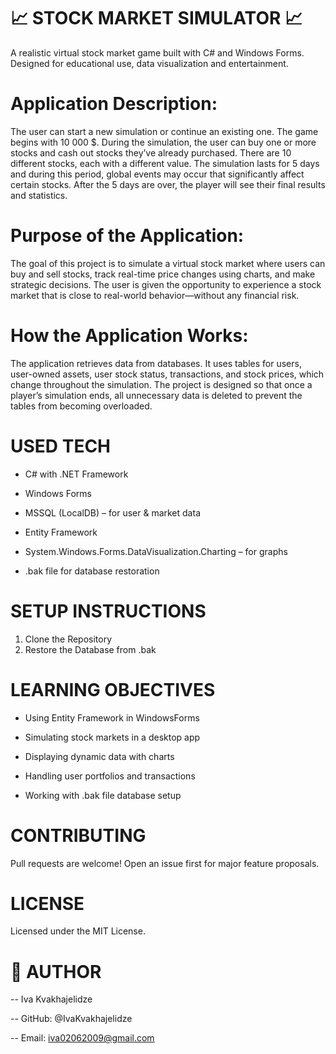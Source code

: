 # 📈 STOCK MARKET SIMULATOR 📈
A realistic virtual stock market game built with C# and Windows Forms. Designed for educational use, data visualization and entertainment.

# Application Description:
  The user can start a new simulation or continue an existing one. The game begins with 10 000 $. During the simulation, the user can buy one or more stocks and cash out stocks they’ve already purchased. There      are 10 different stocks, each with a different value. The simulation lasts for 5 days and during this period, global events may occur that significantly affect certain stocks. After the 5 days are over, the       player   will see their final results and statistics.

# Purpose of the Application:
  The goal of this project is to simulate a virtual stock market where users can buy and sell stocks, track real-time price changes using charts, and make strategic decisions. The user is given the opportunity to   experience a stock market that is close to real-world behavior—without any financial risk.

# How the Application Works:
  The application retrieves data from databases. It uses tables for users, user-owned assets, user stock status, transactions, and stock prices, which change throughout the simulation.
  The project is designed so that once a player’s simulation ends, all unnecessary data is deleted to prevent the tables from becoming overloaded.


# USED TECH
  - C# with .NET Framework
    
  - Windows Forms
    
  - MSSQL (LocalDB) – for user & market data
    
  - Entity Framework
    
  - System.Windows.Forms.DataVisualization.Charting – for graphs
    
  - .bak file for database restoration


# SETUP INSTRUCTIONS
  1. Clone the Repository
  2. Restore the Database from .bak


# LEARNING OBJECTIVES
  - Using Entity Framework in WindowsForms
  
  - Simulating stock markets in a desktop app
  
  - Displaying dynamic data with charts
  
  - Handling user portfolios and transactions
  
  - Working with .bak file database setup


# CONTRIBUTING
Pull requests are welcome! Open an issue first for major feature proposals.


# LICENSE
Licensed under the MIT License.


# 👤 AUTHOR
  -- Iva Kvakhajelidze
    
  -- GitHub: @IvaKvakhajelidze
    
  -- Email: iva02062009@gmail.com
